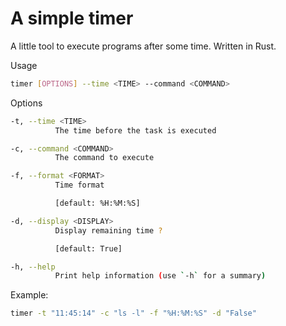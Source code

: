# A simple timer

A little tool to execute programs after some time. Written in Rust.

Usage

```sh
timer [OPTIONS] --time <TIME> --command <COMMAND>
```

Options

```sh
-t, --time <TIME>
          The time before the task is executed

-c, --command <COMMAND>
          The command to execute

-f, --format <FORMAT>
          Time format

          [default: %H:%M:%S]

-d, --display <DISPLAY>
          Display remaining time ?

          [default: True]

-h, --help
          Print help information (use `-h` for a summary)
```

Example:

```sh
timer -t "11:45:14" -c "ls -l" -f "%H:%M:%S" -d "False"
```


